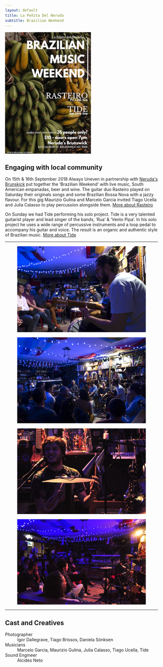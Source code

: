 ```yaml
---
layout: default
title: La Peñita Del Neruda
subtitle: Brazilian Weekend
---
```


<img class="img-fluid float-right ml-3 mb-3" src="images/brazilian_weekend_flyer.jpg" />

## Engaging with local community

On 15th & 16th September 2018 
Always Uneven in partnership with [Neruda's Brunskick](http://www.cafenerudas.com.au) put together the ‘Brazilian Weekend’ with live music, South American empanadas, beer and wine. 
The guitar duo Rasteiro played on Saturday their originals songs and some Brazilian Bossa Nova with a jazzy flavour. For this gig Maurizio Gulina and Marcelo Garcia invited Tiago Ucella and Julia Calasso to play percussion alongside them. 
[More about Rasteiro](https://www.facebook.com/rasteiromusic/)

On Sunday we had Tide performing his solo project. Tide is a very talented guitarist player and lead singer of the bands, ‘Rua’ & ‘Vento Pipa’. In his solo project he uses a wide range of percussive instruments and a loop pedal to accompany his guitar and voice. The result is an organic and authentic style of Brazilian music.
[More about Tide](www.tideneto.com)

---

 <div class="row">
  <figure class=" col-lg-6 col-md-6">
    <img class="img-fluid" src="images/brazilian_weekend_1.jpg">  
  </figure>
  <figure class=" col-lg-6 col-md-6">
  	<img class="img-fluid" src="images/brazilian_weekend_2.jpg">  
  </figure>
  <figure class=" col-lg-6 col-md-6">
    <img class="img-fluid" src="images/brazilian_weekend_3.jpg">  
  </figure>
  <figure class=" col-lg-6 col-md-6">
	<img class="img-fluid" src="images/brazilian_weekend_4.jpg">  
  </figure>
</div>

---  
<h2 class="content-subhead">Cast and Creatives</h2>     

<dl class="row">

  <dt class="col-6">Photographer</dt>
  <dd class="col-6">Igor Dallegrave, Tiago Brissos, Daniela Sönksen</dd>

  <dt class="col-6">Musicians</dt>
  <dd class="col-6">Marcelo Garcia, Maurizio Gulina, Julia Calasso, Tiago Ucella, Tide</dd>

  <dt class="col-6">Sound Engineer</dt>
  <dd class="col-6">Alcides Neto</dd>

</dl>

